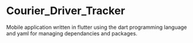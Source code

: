 # Courier_Driver_Tracker

Mobile application written in flutter using the dart programming language and yaml for managing dependancies and packages.